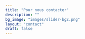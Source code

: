 ```yaml
---
title: "Pour nous contacter"
description: ""
bg_image: "images/slider-bg2.png"
layout: "contact"
draft: false
---
```

